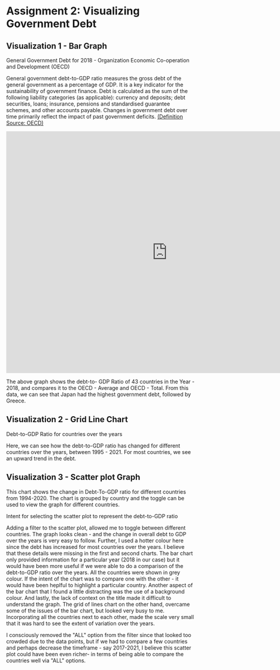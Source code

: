 
# Assignment 2: Visualizing Government Debt


<h2>Visualization 1 - Bar Graph </h2>
<p>General Government Debt for 2018 - Organization Economic Co-operation and Development (OECD)<p>
 
<p>General government debt-to-GDP ratio measures the gross debt of the general government as a percentage of GDP. It is a key indicator for the sustainability of government finance. Debt is calculated as the sum of the following liability categories (as applicable): currency and deposits; debt securities, loans; insurance, pensions and standardised guarantee schemes, and other accounts payable. Changes in government debt over time primarily reflect the impact of past government deficits. <a href="https://data.oecd.org/gga/general-government-debt.htm">(Definition Source: OECD)</a><p>


 
 
<iframe src="https://data.oecd.org/chart/6vxY" width="860" height="645" style="border: 0" mozallowfullscreen="true" webkitallowfullscreen="true" allowfullscreen="true"><a href="https://data.oecd.org/chart/6vxY" target="_blank">OECD Chart: General government debt, Total, % of GDP, Annual, 2018</a></iframe>

<p>The above graph shows the debt-to- GDP Ratio of 43 countries in the Year - 2018, and compares it to the OECD - Average and OECD - Total. From this data, we can see that Japan had the highest government debt, followed by Greece.</p>




<h2>Visualization 2 - Grid Line Chart</h2>
<p>Debt-to-GDP Ratio for countries over the years</p>
<div class="flourish-embed flourish-chart" data-src="visualisation/7676309"><script src="https://public.flourish.studio/resources/embed.js"></script></div>

<p>Here, we can see how the debt-to-GDP ratio has changed for different countries over the years, between 1995 - 2021. For most countries, we see an upward trend in the debt.</p>



 
<h2> Visualization 3 - Scatter plot Graph </h2>


<div class="flourish-embed flourish-scatter" data-src="visualisation/7701060"><script src="https://public.flourish.studio/resources/embed.js"></script></div>



<p>This chart shows the change in Debt-To-GDP ratio for different countries from 1994-2020. The chart is grouped by country and the toggle can be used to view the graph for different countries. </p>


<p>Intent for selecting the scatter plot to represent the debt-to-GDP ratio</p>

<p>Adding a filter to the scatter plot, allowed me to toggle between different countries. The graph looks clean - and the change in overall debt to GDP over the years is very easy to follow. Further, I used a hotter colour here since the debt has increased for most countries over the years. 
I believe that these details were missing in the first and second charts. The bar chart only provided information for a particular year (2018 in our case) but it would have been more useful if we were able to do a comparison of the debt-to-GDP ratio over the years. All the countries were shown in grey colour. If the intent of the chart was to compare one with the other - it would have been heplful to highlight a particular country. Another aspect of the bar chart that I found a little distracting was the use of a background colour. And lastly, the lack of context on the title made it difficult to understand the graph. 
       The grid of lines chart on the other hand, overcame some of the issues of the bar chart, but looked very busy to me. Incorporating all the countries next to each other, made the scale very small that it was hard to see the extent of variation over the years. </p>
<p>I consciously removed the "ALL" option from the filter since that looked too crowded due to the data points, but if we had to compare a few countries and perhaps decrease the timeframe - say 2017-2021, I believe this scatter plot could have been even richer- in terms of being able to compare the countries well via "ALL" options. </p>


